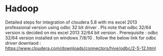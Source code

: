 # Hadoop
Detailed steps for integration of cloudera 5.8 with ms excel 2013 professional version using odbc 32 bit driver .
Pls note that odbc 32/64 version is decided on ms excel 2013 32/64 bit version .
Prerequisite : odbc 32/64 version installed on windows 7/8/10 .
follow the below link for odbc driver downlaod :
https://www.cloudera.com/downloads/connectors/hive/odbc/2-5-12.html
